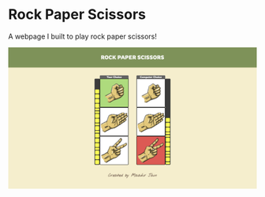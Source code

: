 # Rock Paper Scissors
A webpage I built to play rock paper scissors!

![Webpage Screenshot](./screenshot.png)